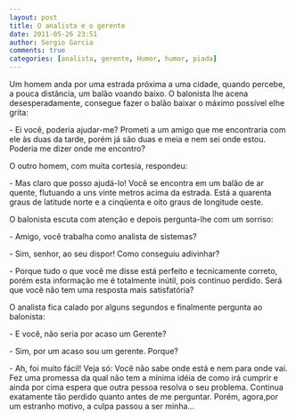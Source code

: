 ```yaml
---
layout: post
title: O analista e o gerente
date: 2011-05-26 23:51
author: Sergio Garcia
comments: true
categories: [analista, gerente, Humor, humor, piada]
---
```

Um homem anda por uma estrada próxima a uma cidade, quando percebe, a pouca
distância, um balão voando baixo. O balonista lhe acena desesperadamente,
consegue fazer o balão baixar o máximo possível elhe grita:

\- Ei você, poderia ajudar-me? Prometi a um amigo que me encontraria com ele
às duas da tarde, porém já são duas e meia e nem sei onde estou. Poderia me
dizer onde me encontro?

O outro homem, com muita cortesia, respondeu:

\- Mas claro que posso ajudá-lo! Você se encontra em um balão de ar quente,
flutuando a uns vinte metros acima da estrada. Está a quarenta graus de
latitude norte e a cinqüenta e oito graus de longitude oeste.

O balonista escuta com atenção e depois pergunta-lhe com um sorriso:

\- Amigo, você trabalha como analista de sistemas?

\- Sim, senhor, ao seu dispor! Como conseguiu adivinhar?

\- Porque tudo o que você me disse está perfeito e tecnicamente correto, porém
esta informação me é totalmente inútil, pois continuo perdido. Será que você
não tem uma resposta mais satisfatória?

O analista fica calado por alguns segundos e finalmente pergunta ao balonista:

\- E você, não seria por acaso um Gerente?

\- Sim, por um acaso sou um gerente. Porque?

\- Ah, foi muito fácil! Veja só: Você não sabe onde está e nem para onde vai.
Fez uma promessa da qual não tem a mínima idéia de como irá cumprir e ainda
por cima espera que outra pessoa resolva o seu problema. Continua exatamente
tão perdido quanto antes de me perguntar. Porém, agora,por um estranho motivo,
a culpa passou a ser minha...

